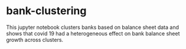 # bank-clustering
This jupyter notebook clusters banks based on balance sheet data and shows that covid 19 had a heterogeneous effect on bank balance sheet growth across clusters. 
